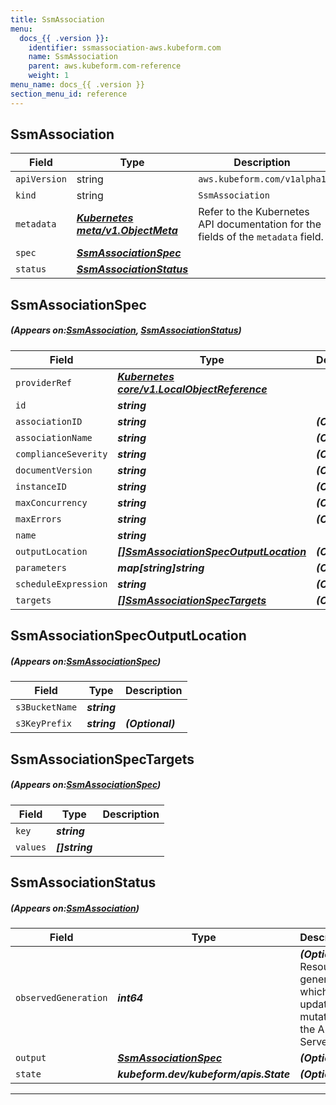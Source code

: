 ```yaml
---
title: SsmAssociation
menu:
  docs_{{ .version }}:
    identifier: ssmassociation-aws.kubeform.com
    name: SsmAssociation
    parent: aws.kubeform.com-reference
    weight: 1
menu_name: docs_{{ .version }}
section_menu_id: reference
---
```


## SsmAssociation
| Field | Type | Description |
| ------ | ----- | ----------- |
| `apiVersion` | string | `aws.kubeform.com/v1alpha1` |
|    `kind` | string | `SsmAssociation` |
| `metadata` | ***[Kubernetes meta/v1.ObjectMeta](https://kubernetes.io/docs/reference/generated/kubernetes-api/v1.13/#objectmeta-v1-meta)***|Refer to the Kubernetes API documentation for the fields of the `metadata` field.|
| `spec` | ***[SsmAssociationSpec](#SsmAssociationSpec)***||
| `status` | ***[SsmAssociationStatus](#SsmAssociationStatus)***||
## SsmAssociationSpec
##### (Appears on:[SsmAssociation](#SsmAssociation), [SsmAssociationStatus](#SsmAssociationStatus))
| Field | Type | Description |
| ------ | ----- | ----------- |
| `providerRef` | ***[Kubernetes core/v1.LocalObjectReference](https://kubernetes.io/docs/reference/generated/kubernetes-api/v1.13/#localobjectreference-v1-core)***||
| `id` | ***string***||
| `associationID` | ***string***| ***(Optional)*** |
| `associationName` | ***string***| ***(Optional)*** |
| `complianceSeverity` | ***string***| ***(Optional)*** |
| `documentVersion` | ***string***| ***(Optional)*** |
| `instanceID` | ***string***| ***(Optional)*** |
| `maxConcurrency` | ***string***| ***(Optional)*** |
| `maxErrors` | ***string***| ***(Optional)*** |
| `name` | ***string***||
| `outputLocation` | ***[[]SsmAssociationSpecOutputLocation](#SsmAssociationSpecOutputLocation)***| ***(Optional)*** |
| `parameters` | ***map[string]string***| ***(Optional)*** |
| `scheduleExpression` | ***string***| ***(Optional)*** |
| `targets` | ***[[]SsmAssociationSpecTargets](#SsmAssociationSpecTargets)***| ***(Optional)*** |
## SsmAssociationSpecOutputLocation
##### (Appears on:[SsmAssociationSpec](#SsmAssociationSpec))
| Field | Type | Description |
| ------ | ----- | ----------- |
| `s3BucketName` | ***string***||
| `s3KeyPrefix` | ***string***| ***(Optional)*** |
## SsmAssociationSpecTargets
##### (Appears on:[SsmAssociationSpec](#SsmAssociationSpec))
| Field | Type | Description |
| ------ | ----- | ----------- |
| `key` | ***string***||
| `values` | ***[]string***||
## SsmAssociationStatus
##### (Appears on:[SsmAssociation](#SsmAssociation))
| Field | Type | Description |
| ------ | ----- | ----------- |
| `observedGeneration` | ***int64***| ***(Optional)*** Resource generation, which is updated on mutation by the API Server.|
| `output` | ***[SsmAssociationSpec](#SsmAssociationSpec)***| ***(Optional)*** |
| `state` | ***kubeform.dev/kubeform/apis.State***| ***(Optional)*** |
---
